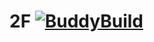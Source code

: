 # 2F [![BuddyBuild](https://dashboard.buddybuild.com/api/statusImage?appID=5a468e1109afac00016aea8d&branch=master&build=latest)](https://dashboard.buddybuild.com/apps/5a468e1109afac00016aea8d/build/latest?branch=master)
